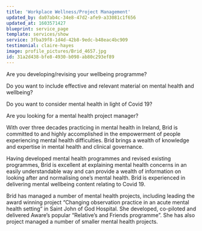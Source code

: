 ```yaml
---
title: 'Workplace Wellness/Project Management'
updated_by: da07ab4c-34e8-47d2-afe9-a33081c1f656
updated_at: 1603571427
blueprint: service_page
template: services/show
service: 3fba39f8-1d4d-42b8-9edc-b48eac4bc909
testimonial: claire-hayes
image: profile_pictures/Brid_4657.jpg
id: 31a2d438-bfe8-4930-b098-ab80c293ef89
---
```

Are you developing/revising your wellbeing programme? 

Do you want to include effective and relevant material on mental health and wellbeing?

Do you want to consider mental health in light of Covid 19?

Are you looking for a mental health project manager?

With over three decades practicing in mental health in Ireland, Brid is committed to and highly accomplished in the empowerment of people experiencing mental health difficulties. Bríd brings a wealth of knowledge and expertise in mental health and clinical governance.

Having developed mental health programmes and revised existing programmes, Bríd is excellent at explaining mental health concerns in an easily understandable way and can provide a wealth of information on looking after and normalising one’s mental health. Bríd is experienced in delivering mental wellbeing content relating to Covid 19. 

Bríd has managed a number of mental health projects, including leading the award winning project “Changing observation practice in an acute mental health setting” in Saint John of God Hospital. She developed, co-piloted and delivered Aware’s popular “Relative’s and Friends programme”. She has also project managed a number of smaller mental health projects.